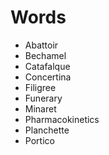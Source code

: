 # Words

* Abattoir
* Bechamel
* Catafalque
* Concertina
* Filigree
* Funerary
* Minaret
* Pharmacokinetics
* Planchette
* Portico
